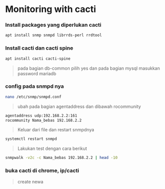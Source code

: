 # Monitoring with cacti
### Install packages yang diperlukan cacti
```bash
apt install snmp snmpd librrds-perl rrdtool
```
### Install cacti dan cacti spine
```bash
apt install cacti cacti-spine
```
> pada bagian db-common pilih yes
> dan pada bagian mysql masukkan password mariadb
### config pada snmpd nya
```bash
nano /etc/snmp/snmpd.conf
```
> ubah pada bagian agentaddress dan dibawah rocommunity
```bash
agentaddress udp:192.168.2.2:161
rocommunity Nama_bebas 192.168.2.2
```
> Keluar dari file dan restart snmpdnya
```bash
systemctl restart snmpd
```
> Lakukan test dengan cara berikut
```bash
snmpwalk -v2c -c Nama_bebas 192.168.2.2 | head -10
```
### buka cacti di chrome, ip/cacti
> create newa
